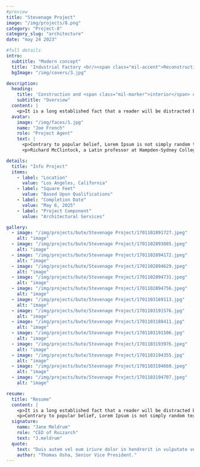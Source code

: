 ```yaml
---
#preview
title: "Stevenage Project"
image: "/img/projects/8.png"
category: "Project-8"
category_slug: "architecture"
date: "may 24 2023"

#full details
intro:
  subtitle: "Modern concept"
  title: 'Industrial Factory <br/><span class="mil-accent">Reconstruction</span>'
  bgImage: "/img/covers/3.jpg"

description:
  heading:
    title: 'Construction and <span class="mil-marker">interior</span> design'
    subtitle: "Overview"
  content: |
    <p>It is a long established fact that a reader will be distracted by the readable content of a page when looking at its layout. The point of using Lorem Ipsum is that it has a more-or-less normal distribution of letters, as opposed to using 'Content here, content here', making it look like readable English. Many desktop publishing packages and web page editors now use Lorem Ipsum as their default model text, and a search for 'lorem ipsum' will uncover many web sites still in their infancy. Various versions have evolved over the years, sometimes by accident, sometimes on purpose (injected humour and the like).</p>
  avatar:
    image: "/img/faces/1.jpg"
    name: "Joe French"
    role: "Project Agent"
    text: |
      <p>Contrary to popular belief, Lorem Ipsum is not simply random text. It has roots in a piece of classical Latin literature from 45 BC, making it over 2000 years old.</p>
      <p>Richard McClintock, a Latin professor at Hampden-Sydney College in Virginia, looked up one of the more obscure Latin words, consectetur, from a Lorem Ipsum passage, and going through the cites of the word in classical literature, discovered the undoubtable source.</p>

details:
  title: "Info Project"
  items:
    - label: "Location"
      value: "Los Angeles, California"
    - label: "Square Feet"
      value: "Based Upon Qualifications"
    - label: "Completion Date"
      value: "May 6, 2025"
    - label: "Project Component"
      value: "Architectural Services"

gallery:
  - image: "/img/projects/bute/Stevenage Project/1701102891727.jpeg"
    alt: "image"
  - image: "/img/projects/bute/Stevenage Project/1701102893885.jpeg"
    alt: "image"
  - image: "/img/projects/bute/Stevenage Project/1701102894172.jpeg"
    alt: "image"
  - image: "/img/projects/bute/Stevenage Project/1701102894629.jpeg"
    alt: "image"
  - image: "/img/projects/bute/Stevenage Project/1701102894731.jpeg"
    alt: "image"
  - image: "/img/projects/bute/Stevenage Project/1701102894756.jpeg"
    alt: "image"
  - image: "/img/projects/bute/Stevenage Project/1701103169113.jpg"
    alt: "image"
  - image: "/img/projects/bute/Stevenage Project/1701103191576.jpg"
    alt: "image"
  - image: "/img/projects/bute/Stevenage Project/1701103188411.jpg"
    alt: "image"
  - image: "/img/projects/bute/Stevenage Project/1701103191506.jpg"
    alt: "image"
  - image: "/img/projects/bute/Stevenage Project/1701103193976.jpeg"
    alt: "image"
  - image: "/img/projects/bute/Stevenage Project/1701103194355.jpg"
    alt: "image"
  - image: "/img/projects/bute/Stevenage Project/1701103194660.jpeg"
    alt: "image"
  - image: "/img/projects/bute/Stevenage Project/1701103194707.jpeg"
    alt: "image"

resume:
  title: "Resume"
  content: |
    <p>It is a long established fact that a reader will be distracted by the readable content of a page when looking at its layout. The point of using Lorem Ipsum is that it has a more-or-less normal distribution of letters, as opposed to using 'Content here, content here', making it look like readable English. Many desktop publishing packages and web page editors now use Lorem Ipsum as their default model text, and a search for 'lorem ipsum' will uncover many web sites still in their infancy. Various versions have evolved over the years, sometimes by accident, sometimes on purpose (injected humour and the like).</p>
    <p>Contrary to popular belief, Lorem Ipsum is not simply random text. It has roots in a piece of classical Latin literature from 45 BC, making it over 2000 years old. Richard McClintock, a Latin professor at Hampden-Sydney College in Virginia, looked up one of the more obscure Latin words, consectetur, from a Lorem Ipsum passage, and going through the cites of the word in classical literature, discovered the undoubtable source.</p>
  signature:
    name: "Jane Meldrum"
    role: "CEO of Ruizarch"
    text: "J.meldrum"
  quote:
    text: "Duis autem vel eum iriure dolor in hendrerit in vulputate velit esse molestie consequat"
    author: "Thomas Osha, Senior Vice President."
---
```

